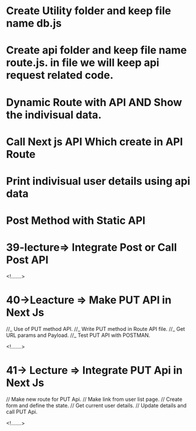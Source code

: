 # Create Utility folder and keep file name db.js

# Create api folder and keep file name route.js. in file we will keep api request related code.

# Dynamic Route with API AND Show the indivisual data.

# Call Next js API Which create in API Route

# Print indivisual user details using api data

# Post Method with Static API

# 39-lecture=> Integrate Post or Call Post API

<!.......>

# 40->Leacture => Make PUT API in Next Js

//_ Use of PUT method API.
//_ Write PUT method in Route API file.
//_ Get URL params and Payload.
//_ Test PUT API with POSTMAN.

<!.......>

# 41-> Lecture => Integrate PUT Api in Next Js

// Make new route for PUT Api.
// Make link from user list page.
// Create form and define the state.
// Get current user details.
// Update details and call PUT Api.

<!.......>
